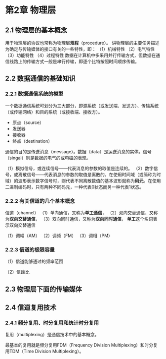 # 第2章 物理层 #

## 2.1 物理层的基本概念 ##
用于物理层的协议也常称为物理层**规程**（procedure）。
讲物理层的主要任务描述为确定与传输媒体的接口有关的一些特性，即：
（1）机械特性
（2）电气特性
（3）功能特性
（4）过程特性
数据在计算机中多采用并行传输方式，但数据在通信线路上的传输方式一般是串行传输，即逐个比特按照时间顺序传输。

## 2.2 数据通信的基础知识 ##

### 2.2.1 数据通信系统的模型 ###
一个数据通信系统可划分为三大部分，即源系统（或发送端、发送方）、传输系统（或传输网络）和目的系统（或接收端、接收方）。

* 原点（source）
* 发送器
* 接收器
* 终点（destination）

通信的目的是传送消息（message）。数据（data）是运送消息的实体。信号（singal）则是数据的电气的或电磁的表现。

（1）模拟信号，或连续信号——代表消息的参数的取值是连续的。
（2）数字信号，或离散信号——代表消息的参数的取值是离散的。在使用时间域（或简称为时域）的波形表示数字信号时，则代表不同离散数值的基本波形就称为**码元**。在使用二进制编码时，只有两种不同码元，一种代表0状态而另一种代表1状态。
### 2.2.2 有关信道的几个基本概念 ###
信道（channel）
（1）单向通信，又称为**单工通信**，
（2）双向交替通信，又称为**双向交替通信**，
（3）双向同时通信，又称为**双向同时通信**，
**单工**这个名词表示双向交替通信

（1）调幅（AM）
（2）调频（FM）
（3）调相（PM）

### 2.2.3 信道的极限容量 ###
（1）信道能够通过的频率范围

（2）信躁比

## 2.3 物理层下面的传输媒体 ##

## 2.4 信道复用技术 ##

### 2.4.1 频分复用、时分复用和统计时分复用 ###
复用（multiplexing）是通信技术中的基本概念。

最基本的复用就是频分复用FDM（Frequency Division Multiplexing）和时分复用TDM（Time Division Multiplexing）。



